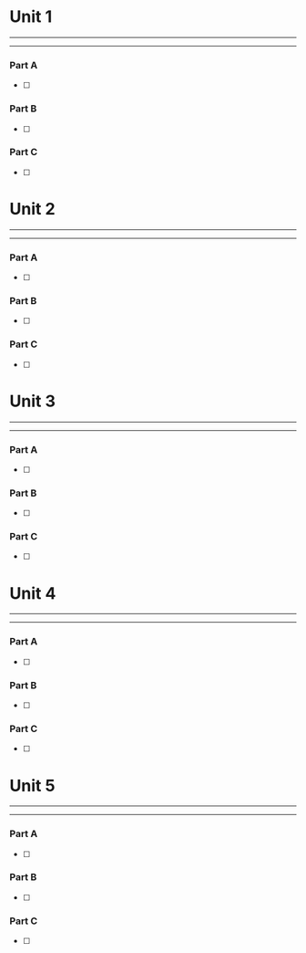 # Unit 1
---

---
### Part A
- [ ] 

### Part B
- [ ] 

### Part C
- [ ] 

# Unit 2
---

---
### Part A
- [ ] 

### Part B
- [ ] 

### Part C
- [ ] 

# Unit 3
---

---
### Part A
- [ ] 

### Part B
- [ ] 

### Part C
- [ ] 

# Unit 4
---

---
### Part A
- [ ] 

### Part B
- [ ] 

### Part C
- [ ] 

# Unit 5
---

---
### Part A
- [ ] 

### Part B
- [ ] 

### Part C
- [ ] 
